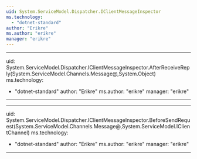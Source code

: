 ```yaml
---
uid: System.ServiceModel.Dispatcher.IClientMessageInspector
ms.technology: 
  - "dotnet-standard"
author: "Erikre"
ms.author: "erikre"
manager: "erikre"
---
```


---
uid: System.ServiceModel.Dispatcher.IClientMessageInspector.AfterReceiveReply(System.ServiceModel.Channels.Message@,System.Object)
ms.technology: 
  - "dotnet-standard"
author: "Erikre"
ms.author: "erikre"
manager: "erikre"
---

---
uid: System.ServiceModel.Dispatcher.IClientMessageInspector.BeforeSendRequest(System.ServiceModel.Channels.Message@,System.ServiceModel.IClientChannel)
ms.technology: 
  - "dotnet-standard"
author: "Erikre"
ms.author: "erikre"
manager: "erikre"
---
